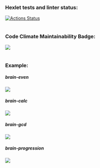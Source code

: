 ### Hexlet tests and linter status:
[![Actions Status](https://github.com/burko-ra/php-project-lvl1/workflows/hexlet-check/badge.svg)](https://github.com/burko-ra/php-project-lvl1/actions)
<br>
<br>
### Code Climate Maintainability Badge:
<a href="https://codeclimate.com/github/burko-ra/php-project-lvl1/maintainability"><img src="https://api.codeclimate.com/v1/badges/b52048213368cc1e3116/maintainability" /></a>
<br>
<br>
### Example:
<h5>brain-even</h5>
<a href="https://asciinema.org/a/509754" target="_blank"><img src="https://asciinema.org/a/509754.svg" /></a>
<br>
<h5>brain-calc</h5>
<a href="https://asciinema.org/a/509882" target="_blank"><img src="https://asciinema.org/a/509882.svg" /></a>
<br>
<h5>brain-gcd</h5>
<a href="https://asciinema.org/a/509958" target="_blank"><img src="https://asciinema.org/a/509958.svg" /></a>
<br>
<h5>brain-progression</h5>
<a href="https://asciinema.org/a/509975" target="_blank"><img src="https://asciinema.org/a/509975.svg" /></a>
